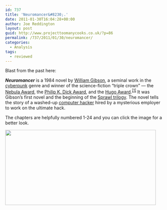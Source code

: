 ```yaml
---
id: 737
title: 'Neuromancer&#8230;.'
date: 2011-01-30T16:04:28+00:00
author: Joe Reddington
layout: post
guid: http://www.projecttoomanycooks.co.uk/?p=86
permalink: /737/2011/01/30/neuromancer/
categories:
  - Analysis
tags:
  - reviewed
---
```

Blast from the past here:

_**Neuromancer**_ is a 1984 novel by [William Gibson](http://en.wikipedia.org/wiki/William_Gibson "William Gibson"), a seminal work in the [cyberpunk](http://en.wikipedia.org/wiki/Cyberpunk "Cyberpunk") genre and winner of the science-fiction &#8220;triple crown&#8221; — the [Nebula Award](http://en.wikipedia.org/wiki/Nebula_Award "Nebula Award"), the [Philip K. Dick Award](http://en.wikipedia.org/wiki/Philip_K._Dick_Award "Philip K. Dick Award"), and the [Hugo Award](http://en.wikipedia.org/wiki/Hugo_Award "Hugo Award").<sup id="cite_ref-mccaffery_0-0"><a href="http://en.wikipedia.org/wiki/Neuromancer#cite_note-mccaffery-0">[1]</a></sup> It was Gibson&#8217;s first novel and the beginning of the [Sprawl trilogy](http://en.wikipedia.org/wiki/Sprawl_trilogy "Sprawl trilogy"). The novel tells the story of a washed-up [computer hacker](http://en.wikipedia.org/wiki/Hacker_%28computer_security%29 "Hacker (computer security)") hired by a mysterious employer to work on the ultimate hack.

The chapters are helpfully numbered 1-24 and you can click the image for a better look.

[<img loading="lazy" class="aligncenter size-full wp-image-6657" src="http://joereddington.com/wp-content/uploads/2011/01/Dendrogram-4.png" alt="" width="480" height="240" srcset="https://joereddington.com/wp-content/uploads/2011/01/Dendrogram-4.png 480w, https://joereddington.com/wp-content/uploads/2011/01/Dendrogram-4-300x150.png 300w" sizes="(max-width: 480px) 100vw, 480px" />](http://joereddington.com/wp-content/uploads/2011/01/Dendrogram-4.png)